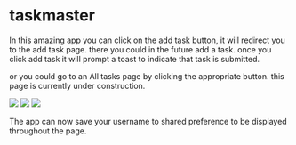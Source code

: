 # taskmaster

In this amazing app you can click on the add task button, it will redirect you to the add task page. there you could in the future add a task.
once you click add task it will prompt a toast to indicate that task is submitted.

or you could go to an All tasks page by clicking the appropriate button. this page is currently under construction.

![](https://i.ibb.co/ZVm2vs0/Screen-Shot-2020-02-11-at-11-09-05.png)
![](https://i.ibb.co/V2v8tQT/Screen-Shot-2020-02-11-at-11-10-24.png)
![](https://i.ibb.co/xqRf2dr/Screen-Shot-2020-02-11-at-11-19-34.png)

The app can now save your username to shared preference to be displayed throughout the page.
